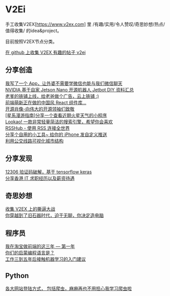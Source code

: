 # V2Ei
手工收集V2EX[https://www.v2ex.com] 里 /有趣/实用/令人赞叹/奇思妙想/热点/值得收集/ 的idea&project。  

目前按照V2EX节点分类。  

[在 github 上收集 V2EX 有趣的帖子 v2ei](https://www.v2ex.com/t/550286)  

## 分享创造
[我写了一个 App，让外婆不需要学微信也能与我们微信聊天](https://www.v2ex.com/t/549458)  
[NVIDIA 基于自家 Jetson Nano 开源机器人 Jetbot DIY 资料汇总](https://www.v2ex.com/t/549223)  
[老爹的铁铺上线，给老爸做个广告，云上铁铺 :)](https://www.v2ex.com/t/532913)  
[前端萌新正在做的中国风 React 组件库...](https://www.v2ex.com/t/550681)  
[开源肖像-向伟大的开源领袖们致敬](https://www.v2ex.com/t/552627)  
[[星系漫游指南]分享一个查看近期火星天气的小程序](https://www.v2ex.com/t/553172)  
[Lookao! 一款非常轻量简洁的搜索引擎，希望你会喜欢](https://www.v2ex.com/t/552904)  
[RSSHub - 使用 RSS 连接全世界](https://www.v2ex.com/t/446405)  
[分享个自用的小工具~ 给你的 iPhone 发自定义推送](https://www.v2ex.com/t/467407)  
[利用公交线路可视化城市结构](https://www.v2ex.com/t/553321)  

## 分享发现
[12306 验证码破解，基于 tensorflow keras](https://www.v2ex.com/t/537693)  
[分享香港 IT 求职经历以及薪资待遇](https://www.v2ex.com/t/550195)  

## 奇思妙想  
[收集 V2EX 上的撕逼大战](https://www.v2ex.com/t/211400)  
[你穿越到了旧石器时代，迫于无聊，你决定造电脑](https://www.v2ex.com/t/552639)


## 程序员
[我在淘宝做前端的这三年 — 第一年](https://www.v2ex.com/t/538715)  
[你们的启蒙编程语言是？](https://www.v2ex.com/t/550812)  
[工作三到五年后接触机器学习的入门建议](https://www.v2ex.com/t/548519)  

## Python
[各大网站登陆方式， 包括爬虫，麻麻再也不用担心我学习爬虫啦](https://www.v2ex.com/t/541987)  



